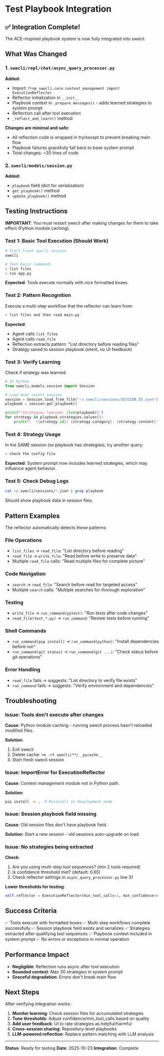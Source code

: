 # Test Playbook Integration

## ✅ Integration Complete!

The ACE-inspired playbook system is now fully integrated into swecli.

## What Was Changed

### 1. `swecli/repl/chat/async_query_processor.py`

**Added:**
- Import: `from swecli.core.context_management import ExecutionReflector`
- Reflector initialization in `__init__`
- Playbook context in `_prepare_messages()` - adds learned strategies to system prompt
- Reflection call after tool execution
- `_reflect_and_learn()` method

**Changes are minimal and safe:**
- All reflection code is wrapped in try/except to prevent breaking main flow
- Playbook failures gracefully fall back to base system prompt
- Total changes: ~30 lines of code

### 2. `swecli/models/session.py`

**Added:**
- `playbook` field (dict for serialization)
- `get_playbook()` method
- `update_playbook()` method

## Testing Instructions

**IMPORTANT**: You must restart swecli after making changes for them to take effect (Python module caching).

### Test 1: Basic Tool Execution (Should Work)

```bash
# Start fresh swecli session
swecli

# Test basic commands
> list files
> run app.py
```

**Expected**: Tools execute normally with nice formatted boxes.

### Test 2: Pattern Recognition

Execute a multi-step workflow that the reflector can learn from:

```bash
> list files and then read main.py
```

**Expected**:
- Agent calls `list_files`
- Agent calls `read_file`
- Reflection extracts pattern: "List directory before reading files"
- Strategy saved to session playbook (silent, no UI feedback)

### Test 3: Verify Learning

Check if strategy was learned:

```python
# In Python
from swecli.models.session import Session

# Load most recent session
session = Session.load_from_file("~/.swecli/sessions/SESSION_ID.json")
playbook = session.get_playbook()

print(f"Strategies learned: {len(playbook)}")
for strategy in playbook.strategies.values():
    print(f"  [{strategy.id}] {strategy.category}: {strategy.content}")
```

### Test 4: Strategy Usage

In the SAME session (so playbook has strategies), try another query:

```bash
> check the config file
```

**Expected**: System prompt now includes learned strategies, which may influence agent behavior.

### Test 5: Check Debug Logs

```bash
cat ~/.swecli/sessions/*.json | grep playbook
```

Should show playbook data in session files.

## Pattern Examples

The reflector automatically detects these patterns:

### File Operations
- `list_files` → `read_file`: "List directory before reading"
- `read_file` → `write_file`: "Read before write to preserve data"
- Multiple `read_file` calls: "Read multiple files for complete picture"

### Code Navigation
- `search` → `read_file`: "Search before read for targeted access"
- Multiple `search` calls: "Multiple searches for thorough exploration"

### Testing
- `write_file` → `run_command(pytest)`: "Run tests after code changes"
- `read_file(test_*.py)` → `run_command`: "Review tests before running"

### Shell Commands
- `run_command(pip install)` → `run_command(python)`: "Install dependencies before run"
- `run_command(git status)` → `run_command(git ...)`: "Check status before git operations"

### Error Handling
- `read_file` fails → suggests: "List directory to verify file exists"
- `run_command` fails → suggests: "Verify environment and dependencies"

## Troubleshooting

### Issue: Tools don't execute after changes

**Cause**: Python module caching - running swecli process hasn't reloaded modified files.

**Solution**:
1. Exit swecli
2. Delete cache: `rm -rf swecli/**/__pycache__`
3. Start fresh swecli session

### Issue: ImportError for ExecutionReflector

**Cause**: Context management module not in Python path.

**Solution**:
```bash
pip install -e .  # Reinstall in development mode
```

### Issue: Session playbook field missing

**Cause**: Old session files don't have playbook field.

**Solution**: Start a new session - old sessions auto-upgrade on load.

### Issue: No strategies being extracted

**Check**:
1. Are you using multi-step tool sequences? (min 2 tools required)
2. Is confidence threshold met? (default: 0.65)
3. Check reflector settings in `async_query_processor.py` line 31

**Lower thresholds for testing**:
```python
self.reflector = ExecutionReflector(min_tool_calls=1, min_confidence=0.5)
```

## Success Criteria

✅ Tools execute with formatted boxes
✅ Multi-step workflows complete successfully
✅ Session playbook field exists and serializes
✅ Strategies extracted after qualifying tool sequences
✅ Playbook context included in system prompt
✅ No errors or exceptions in normal operation

## Performance Impact

- **Negligible**: Reflection runs async after tool execution
- **Bounded context**: Max 30 strategies in system prompt
- **Graceful degradation**: Errors don't break main flow

## Next Steps

After verifying integration works:

1. **Monitor learning**: Check session files for accumulated strategies
2. **Tune thresholds**: Adjust confidence/min_tool_calls based on quality
3. **Add user feedback**: UI to rate strategies as helpful/harmful
4. **Cross-session sharing**: Repository-level playbooks
5. **LLM-powered reflection**: Replace pattern matching with LLM analysis

---

**Status**: Ready for testing
**Date**: 2025-10-23
**Integration**: Complete
